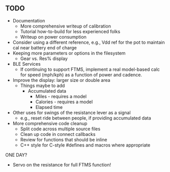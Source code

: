 ## TODO
- Documentation
  - More comprehensive writeup of calibration
  - Tutorial how-to-build for less experienced folks
  - Writeup on power consumption
- Consider using a different reference, e.g., Vdd ref for the pot to maintain cal near battery end of charge
- Keeping more parameters or options in the filesystem
  - Gear vs. Res% display
- BLE Services
  - If continuing to support FTMS, implement a real model-based calc for speed (mph/kph) as a function of power and cadence. 
- Improve the display: larger size or double area
  - Things maybe to add
    - Accumulated  data
      - Miles - requires a model
      - Calories - requires a model
      - Elapsed time
- Other uses for swings of the resistance lever as a signal
  - e.g., reset ride between people, if providing accumulated data
- More comprehensive code cleanup
  - Split code across multiple source files
  - Clean up code in connect callbacks
  - Review for functions that should be inline
  - C++ style for C-style #defines and macros where appropriate

ONE DAY?
- Servo on the resistance for full FTMS function!
